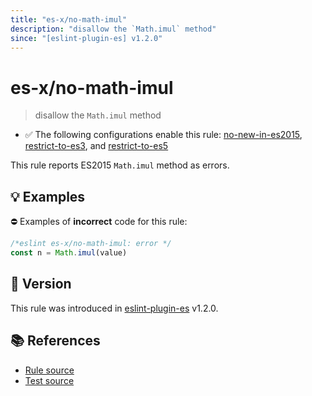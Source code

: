 ```yaml
---
title: "es-x/no-math-imul"
description: "disallow the `Math.imul` method"
since: "[eslint-plugin-es] v1.2.0"
---
```


# es-x/no-math-imul
> disallow the `Math.imul` method

- ✅ The following configurations enable this rule: [no-new-in-es2015], [restrict-to-es3], and [restrict-to-es5]

This rule reports ES2015 `Math.imul` method as errors.

## 💡 Examples

⛔ Examples of **incorrect** code for this rule:

<eslint-playground type="bad">

```js
/*eslint es-x/no-math-imul: error */
const n = Math.imul(value)
```

</eslint-playground>

## 🚀 Version

This rule was introduced in [eslint-plugin-es] v1.2.0.

[eslint-plugin-es]: https://github.com/mysticatea/eslint-plugin-es

## 📚 References

- [Rule source](https://github.com/eslint-community/eslint-plugin-es-x/blob/master/lib/rules/no-math-imul.js)
- [Test source](https://github.com/eslint-community/eslint-plugin-es-x/blob/master/tests/lib/rules/no-math-imul.js)

[no-new-in-es2015]: ../configs/index.md#no-new-in-es2015
[restrict-to-es3]: ../configs/index.md#restrict-to-es3
[restrict-to-es5]: ../configs/index.md#restrict-to-es5
